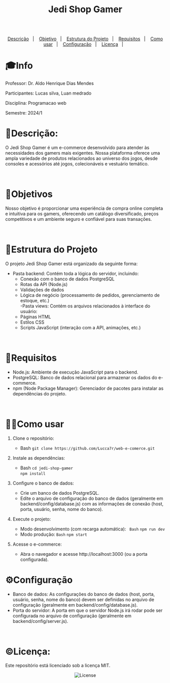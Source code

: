 <h1 align="center">Jedi Shop Gamer</h1>
<br>
<br>

<p align="center">
  <a href="#-descrição">Descrição</a>&nbsp;&nbsp;&nbsp;|&nbsp;&nbsp;&nbsp;
  <a href="#-objetivo">Objetivo</a>&nbsp;&nbsp;&nbsp;|&nbsp;&nbsp;&nbsp;
  <a href="#-Estrutura do Projeto">Estrutura do Projeto</a>&nbsp;&nbsp;&nbsp;|&nbsp;&nbsp;&nbsp;
  <a href="#-Requisitos">Requisitos</a>&nbsp;&nbsp;&nbsp;|&nbsp;&nbsp;&nbsp;
  <a href="#-Como usar">Como usar</a>&nbsp;&nbsp;&nbsp;|&nbsp;&nbsp;&nbsp;
  <a href="#-Configuração">Configuração</a>&nbsp;&nbsp;&nbsp;|&nbsp;&nbsp;&nbsp;
  <a href="#licença">Licença</a>&nbsp;&nbsp;&nbsp;|&nbsp;&nbsp;&nbsp;
</p>

# 🎓Info
<p align="center">

Professor: Dr. Aldo Henrique Dias Mendes

Participantes: Lucas silva, Luan medrado

Disciplina: Programacao web

Semestre: 2024/1
</p>

# 📝Descrição:

O Jedi Shop Gamer é um e-commerce desenvolvido para atender às necessidades dos gamers mais exigentes. Nossa plataforma oferece uma ampla variedade de produtos relacionados ao universo dos jogos, desde consoles e acessórios até jogos, colecionáveis e vestuário temático.

<br>


# 🎯Objetivos

Nosso objetivo é proporcionar uma experiência de compra online completa e intuitiva para os gamers, oferecendo um catálogo diversificado, preços competitivos e um ambiente seguro e confiável para suas transações.

<br>


# 🔧Estrutura do Projeto

O projeto Jedi Shop Gamer está organizado da seguinte forma:

- Pasta backend: Contém toda a lógica do servidor, incluindo:
    - Conexão com o banco de dados PostgreSQL
    - Rotas da API (Node.js)
    - Validações de dados
    - Lógica de negócio (processamento de pedidos, gerenciamento de estoque, etc.)<br>
-Pasta views: Contém os arquivos relacionados à interface do usuário:
    - Páginas HTML
    - Estilos CSS
    - Scripts JavaScript (interação com a API, animações, etc.)
<br>

# 🚩Requisitos

- Node.js: Ambiente de execução JavaScript para o backend.
- PostgreSQL: Banco de dados relacional para armazenar os dados do e-commerce.
- npm (Node Package Manager): Gerenciador de pacotes para instalar as dependências do projeto.

<br>


# 👩‍🔧Como usar

1. Clone o repositório:

    - Bash
        ```git clone https://github.com/Lucca7r/web-e-comerce.git```

2. Instale as dependências:

    - Bash
        ```cd jedi-shop-gamer```<br>
        ```npm install```

3. Configure o banco de dados:

    - Crie um banco de dados PostgreSQL.
    - Edite o arquivo de configuração do banco de dados (geralmente em backend/config/database.js) com as informações de conexão (host, porta, usuário, senha, nome do banco).

4. Execute o projeto:

    - Modo desenvolvimento (com recarga automática):
       ``` Bash```
        ```npm run dev```
    - Modo produção:
        ```Bash```
        ```npm start```

5. Acesse o e-commerce:

    - Abra o navegador e acesse http://localhost:3000 (ou a porta configurada).


# ⚙️Configuração
   - Banco de dados: As configurações do banco de dados (host, porta, usuário, senha, nome do banco) devem ser definidas no arquivo de configuração (geralmente em backend/config/database.js).<br>
   - Porta do servidor: A porta em que o servidor Node.js irá rodar pode ser configurada no arquivo de configuração (geralmente em backend/config/server.js).
<br>


# ©Licença:

Este repositório está licenciado sob a licença MIT.
<p align="center">
  <img alt="License" src="https://img.shields.io/static/v1?label=license&message=MIT&color=49AA26&labelColor=000000">
</p>